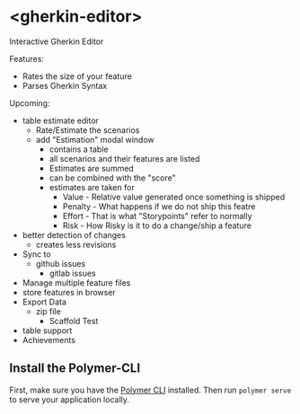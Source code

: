 # \<gherkin-editor\>

Interactive Gherkin Editor

Features: 

* Rates the size of your feature
* Parses Gherkin Syntax

Upcoming: 

* table estimate editor 
  * Rate/Estimate the scenarios
  * add "Estimation" modal window
    * contains a table 
    * all scenarios and their features are listed 
    * Estimates are summed
    * can be combined with the "score"
    * estimates are taken for 
      * Value - Relative value generated once something is shipped
      * Penalty - What happens if we do not ship this featre 
      * Effort - That is what "Storypoints" refer to normally
      * Risk - How Risky is it to do a change/ship a feature
* better detection of changes
  * creates less revisions
* Sync to 
  * github issues
	* gitlab issues
* Manage multiple feature files
* store features in browser
* Export Data
  * zip file
	* Scaffold Test
* table support 
* Achievements 

## Install the Polymer-CLI

First, make sure you have the [Polymer CLI](https://www.npmjs.com/package/polymer-cli) installed. Then run `polymer serve` to serve your application locally.

